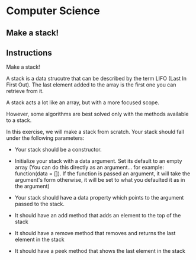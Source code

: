 # Computer Science

## Make a stack!

## Instructions

Make a stack!

A stack is a data strucutre that can be described by the term LIFO (Last In First Out). The last element added to the array is the first one you can retrieve from it.

A stack acts a lot like an array, but with a more focused scope.

However, some algorithms are best solved only with the methods available to a stack. 

In this exercise, we will make a stack from scratch. Your stack should fall under the following parameters:

- Your stack should be a constructor. 

- Initialize your stack with a data argument. Set its default to an empty array (You can do this directly as an argument... for example: function(data = []). If the function is passed an argument, it will take the argument's form otherwise, it will be set to what you defaulted it as in the argument)

- Your stack should have a data property which points to the argument passed to the stack.

- It should have an add method that adds an element to the top of the stack

- It should have a remove method that removes and returns the last element in the stack

- It should have a peek method that shows the last element in the stack